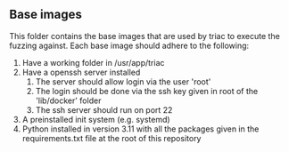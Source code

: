 ## Base images

This folder contains the base images that are used by triac to execute the fuzzing against.
Each base image should adhere to the following:

1. Have a working folder in /usr/app/triac
2. Have a openssh server installed
    1. The server should allow login via the user 'root'
    2. The login should be done via the ssh key given in root of the 'lib/docker' folder
    3. The ssh server should run on port 22
3. A preinstalled init system (e.g. systemd)
4. Python installed in version 3.11 with all the packages given in the requirements.txt file at the root of this repository

